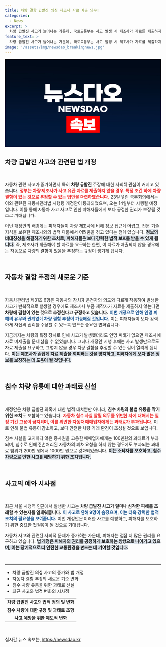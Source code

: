 ```yaml
---
title: 차량 결함 급발진 의심 제조사 자료 제출 의무!
categories:
  - News
excerpt: >
  차량 급발진 사고가 늘어나는 가운데, 국토교통부는 사고 발생 시 제조사가 자료를 제출하지 않으면 차량 결함으로 추정할 수 있는 개정안을 시행한다. 피해자의 정보 불균형을 해소하고, 침수차량 불법 유통에 대한 처벌도 강화된다.
feature_text: >
  차량 급발진 사고가 늘어나는 가운데, 국토교통부는 사고 발생 시 제조사가 자료를 제출하지 않으면 차량 결함으로 추정할 수 있는 개정안을 시행한다. 피해자의 정보 불균형을 해소하고, 침수차량 불법 유통에 대한 처벌도 강화된다.
image: '/assets/img/newsdao_breakingnews.jpg'
---
```


<p><img src="/assets/img/newsdao_breakingnews.jpg" alt="bookingtag 속보" /></p>

<h2 data-ke-size="size26">차량 급발진 사고와 관련된 법 개정</h2>

<p data-ke-size="size16">&nbsp;</p>

<p>자동차 관련 사고가 증가하면서 특히 <b>차량 급발진</b> 주장에 대한 사회적 관심이 커지고 있습니다. <b><span style="color: #ee2323;">정부는 차량 제조사가 사고 유관 자료를 제출하지 않을 경우, 특정 조건 하에 차량 결함이 있는 것으로 추정할 수 있는 법안을 마련하였습니다.</span></b> 23일 열린 국무회의에서는 이와 관련된 자동차관리법 시행령 개정안이 통과되었으며, 오는 14일부터 시행될 예정입니다. 이를 통해 자동차 사고 사고로 인한 피해자들에게 보다 공정한 권리가 보장될 것으로 기대됩니다.</p>

<p>이번 개정안의 배경에는 피해자들이 차량 제조사에 비해 정보 접근이 어렵고, 전문 기술 지식을 보유한 제조사와의 법적 다툼에서 어려움을 겪고 있다는 점이 있습니다. <b><span style="background-color: #21538527;">정보의 비대칭성을 해결하기 위한 조치로, 피해자들은 보다 강력한 법적 보호를 받을 수 있게 됩니다.</span></b> 즉, 제조사가 제출해야 할 자료를 요구하는 한편, 이 자료가 제출되지 않을 경우에는 자동으로 차량의 결함이 있음을 추정하는 규정이 생기게 됩니다.</p>

<p data-ke-size="size16">&nbsp;</p>

<h2 data-ke-size="size26">자동차 결함 추정의 새로운 기준</h2>

<p data-ke-size="size16">&nbsp;</p>

<p>자동차관리법 제31조 6항은 자동차의 장치가 운전자의 의도와 다르게 작동하여 발생한 사고가 반복적으로 발생할 경우에도 제조사나 부품 제작자가 자료를 제출하지 않는다면 <b>차량에 결함이 있는 것으로 추정한다고 규정하고 있습니다.</b> <b><span style="color: #1a5490;">이번 개정으로 인해 인명 피해의 유무와 관계없이 차량 결함 추정이 가능해질 것입니다.</span></b> 이는 피해자들이 보다 강력하게 자신의 권리를 주장할 수 있도록 만드는 중요한 변화입니다.</p>

<p>지금까지는 차량의 특정 장치로 인해 사고가 발생했더라도 인명 피해가 없으면 제조사에 자료 미제출을 문제 삼을 수 없었습니다. 그러나 개정안 시행 후에는 사고 발생만으로도 자료 제출을 요구하고, 그렇지 않을 경우 차량 결함을 추정할 수 있는 길이 열리게 됩니다. <b><span style="background-color: #21538527;">이는 제조사가 손쉽게 자료 제출을 회피하는 것을 방지하고, 피해자에게 보다 많은 정보를 보장하는 데 도움이 될 것입니다.</span></b></p>

<p data-ke-size="size16">&nbsp;</p>

<h2 data-ke-size="size26">침수 차량 유통에 대한 과태료 신설</h2>

<p data-ke-size="size16">&nbsp;</p>

<p>개정안은 차량 급발진 의혹에 대한 법적 대처뿐만 아니라, <b>침수 차량의 불법 유통을 막기 위한 조치</b>도 포함하고 있습니다. <b><span style="color: #ee2323;">자동차 침수 사실 알릴 의무를 위반한 자에 대해서는 일정 기간 고용이 금지되며, 이를 위반한 자동차 매매업자에게는 과태료가 부과됩니다.</span></b> 이로 인해 불법 유통이 감소하고, 보다 안전한 차량 거래 환경이 조성될 것으로 보입니다.</p>

<p>침수 사실을 고지하지 않은 종사원을 고용한 매매업자에게는 100만원의 과태료가 부과되며, 침수로 인해 전손처리된 자동차의 폐차 요청을 하지 않는 경우에도 부과되는 과태료 범위가 200만 원에서 1000만 원으로 강화되었습니다. <b><span style="background-color: #21538527;">이는 소비자를 보호하고, 침수차량으로 인한 사고를 예방하기 위한 조치입니다.</span></b></p>

<p data-ke-size="size16">&nbsp;</p>

<h2 data-ke-size="size26">사고의 예와 시사점</h2>

<p data-ke-size="size16">&nbsp;</p>

<p>최근 서울 시청역 인근에서 발생한 사고는 <b>차량 급발진 사고가 얼마나 심각한 피해를 초래할 수 있는지를 일깨워줍니다.</b> <b><span style="color: #1a5490;">이 사고로 인해 9명이 숨졌으며, 이는 더욱 강력한 법적 조치의 필요성을 보여줍니다.</span></b> 이번 개정안은 이러한 사고를 예방하고, 피해자를 보호하기 위한 중요한 첫걸음이 될 것으로 기대됩니다.</p>

<p>자동차 사고와 관련된 사회적 문제가 증가하는 가운데, 피해자는 점점 더 많은 권리를 요구하고 있습니다. <b><span style="background-color: #21538527;">법 개정은 피해자의 권리를 공정하게 보호하는 방향으로 나아가고 있으며, 이는 장기적으로 더 안전한 교통환경을 만드는 데 기여할 것입니다.</span></b></p>

<p data-ke-size="size16">&nbsp;</p>

<hr>

<ul>
    <li>차량 급발진 의심 사고의 증가와 법 개정</li>
    <li>자동차 결함 추정의 새로운 기준 변화</li>
    <li>침수 차량 유통을 위한 과태료 신설</li>
    <li>최근 사고와 법적 변화의 시사점</li>
</ul>

<table style="width: 100%;">
    <tr>
        <td style="text-align: center; height: 17px;"><b>차량 급발진 사고의 법적 정의 및 변화</b></td>
    </tr>
    <tr>
        <td style="text-align: center; height: 17px;"><b>침수 차량에 대한 규정 및 과태료 조항</b></td>
    </tr>
    <tr>
        <td style="text-align: center; height: 17px;"><b>사고 예방을 위한 제도적 변화</b></td>
    </tr>
</table>

<p data-ke-size="size16">&nbsp;</p>
실시간 뉴스 속보는, <a href="https://newsdao.kr" rel="dofollow">https://newsdao.kr</a>


